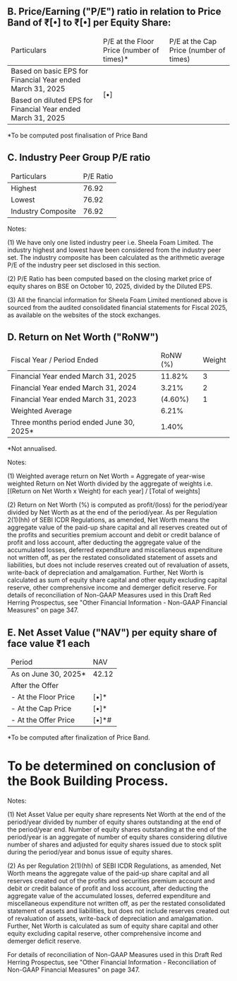 ## B. Price/Earning ("P/E") ratio in relation to Price Band of ₹[•] to ₹[•] per Equity Share:

<table><thead><tr><td>Particulars</td><td>P/E at the Floor Price (number of times)*</td><td>P/E at the Cap Price (number of times)</td></tr></thead><tbody><tr><td>Based on basic EPS for Financial Year ended March 31, 2025</td><td rowspan="2">[•]</td><td></td></tr><tr><td>Based on diluted EPS for Financial Year ended March 31, 2025</td><td></td></tr></tbody></table>

*To be computed post finalisation of Price Band

## C. Industry Peer Group P/E ratio

<table><thead><tr><td>Particulars</td><td>P/E Ratio</td></tr></thead><tbody><tr><td>Highest</td><td>76.92</td></tr><tr><td>Lowest</td><td>76.92</td></tr><tr><td>Industry Composite</td><td>76.92</td></tr></tbody></table>

Notes:

(1) We have only one listed industry peer i.e. Sheela Foam Limited. The industry highest and lowest have been considered from the industry peer set. The industry composite has been calculated as the arithmetic average P/E of the industry peer set disclosed in this section.

(2) P/E Ratio has been computed based on the closing market price of equity shares on BSE on October 10, 2025, divided by the Diluted EPS.

(3) All the financial information for Sheela Foam Limited mentioned above is sourced from the audited consolidated financial statements for Fiscal 2025, as available on the websites of the stock exchanges.

## D. Return on Net Worth ("RoNW")

<table><thead><tr><td>Fiscal Year / Period Ended</td><td>RoNW (%)</td><td>Weight</td></tr></thead><tbody><tr><td>Financial Year ended March 31, 2025</td><td>11.82%</td><td>3</td></tr><tr><td>Financial Year ended March 31, 2024</td><td>3.21%</td><td>2</td></tr><tr><td>Financial Year ended March 31, 2023</td><td>(4.60%)</td><td>1</td></tr><tr><td>Weighted Average</td><td>6.21%</td><td></td></tr><tr><td>Three months period ended June 30, 2025*</td><td>1.40%</td><td></td></tr></tbody></table>

*Not annualised.

Notes:

(1) Weighted average return on Net Worth = Aggregate of year-wise weighted Return on Net Worth divided by the aggregate of weights i.e. [(Return on Net Worth x Weight) for each year] / [Total of weights]

(2) Return on Net Worth (%) is computed as profit/(loss) for the period/year divided by Net Worth as at the end of the period/year. As per Regulation 2(1)(hh) of SEBI ICDR Regulations, as amended, Net Worth means the aggregate value of the paid-up share capital and all reserves created out of the profits and securities premium account and debit or credit balance of profit and loss account, after deducting the aggregate value of the accumulated losses, deferred expenditure and miscellaneous expenditure not written off, as per the restated consolidated statement of assets and liabilities, but does not include reserves created out of revaluation of assets, write-back of depreciation and amalgamation. Further, Net Worth is calculated as sum of equity share capital and other equity excluding capital reserve, other comprehensive income and demerger deficit reserve. For details of reconciliation of Non-GAAP Measures used in this Draft Red Herring Prospectus, see "Other Financial Information - Non-GAAP Financial Measures" on page 347.

## E. Net Asset Value ("NAV") per equity share of face value ₹1 each

<table><thead><tr><td>Period</td><td>NAV</td></tr></thead><tbody><tr><td>As on June 30, 2025*</td><td>42.12</td></tr><tr><td>After the Offer</td><td></td></tr><tr><td>- At the Floor Price</td><td>[•]*</td></tr><tr><td>- At the Cap Price</td><td>[•]*</td></tr><tr><td>- At the Offer Price</td><td>[•]*#</td></tr></tbody></table>

*To be computed after finalization of Price Band.

# To be determined on conclusion of the Book Building Process.

Notes:

(1) Net Asset Value per equity share represents Net Worth at the end of the period/year divided by number of equity shares outstanding at the end of the period/year end. Number of equity shares outstanding at the end of the period/year is an aggregate of number of equity shares considering dilutive number of shares and adjusted for equity shares issued due to stock split during the period/year and bonus issue of equity shares.

(2) As per Regulation 2(1)(hh) of SEBI ICDR Regulations, as amended, Net Worth means the aggregate value of the paid-up share capital and all reserves created out of the profits and securities premium account and debit or credit balance of profit and loss account, after deducting the aggregate value of the accumulated losses, deferred expenditure and miscellaneous expenditure not written off, as per the restated consolidated statement of assets and liabilities, but does not include reserves created out of revaluation of assets, write-back of depreciation and amalgamation. Further, Net Worth is calculated as sum of equity share capital and other equity excluding capital reserve, other comprehensive income and demerger deficit reserve.

For details of reconciliation of Non-GAAP Measures used in this Draft Red Herring Prospectus, see "Other Financial Information - Reconciliation of Non-GAAP Financial Measures" on page 347.